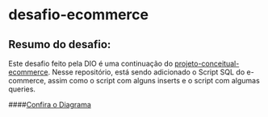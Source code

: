 # desafio-ecommerce

## Resumo do desafio:
Este desafio feito pela DIO é uma continuação do [projeto-conceitual-ecommerce](https://github.com/joviamorim/projeto-conceitual-ecommerce.git).
Nesse repositório, está sendo adicionado o Script SQL do e-commerce, assim como o script com alguns inserts e o script com algumas queries.

####[Confira o Diagrama](diagramaECommerce.png)